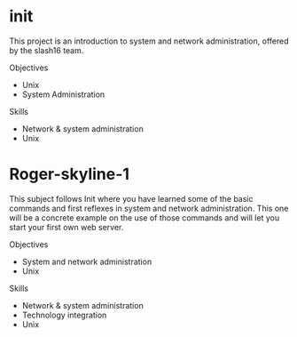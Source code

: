 # init

This project is an introduction to system and network administration, offered by the slash16 team.

Objectives
  - Unix
  - System Administration
  
Skills
  - Network & system administration
  - Unix

# Roger-skyline-1

This subject follows Init where you have learned some of the basic commands and first reflexes in system and network administration. This one will be a concrete example on the use of those commands and will let you start your first own web server.

Objectives
  - System and network administration
  - Unix

Skills
  - Network & system administration
  - Technology integration
  - Unix
